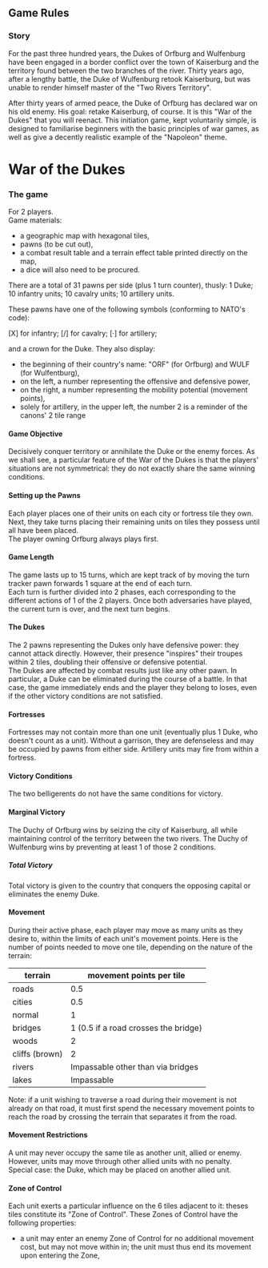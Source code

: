 ## Game Rules

### Story

For the past three hundred years, the Dukes of Orfburg and Wulfenburg have been engaged
in a border conflict over the town of Kaiserburg and the territory found
between the two branches of the river. Thirty years ago, after a lengthy
battle, the Duke of Wulfenburg retook Kaiserburg, but was unable to render
himself master of the "Two Rivers Territory".

After thirty years of armed peace, the Duke of Orfburg has declared war on his
old enemy. His goal: retake Kaiserburg, of course. It is this "War of the
Dukes" that you will reenact. This initiation game, kept voluntarily simple, is
designed to familiarise beginners with the basic principles of war games, as
well as give a decently realistic example of the "Napoleon" theme.

# War of the Dukes

### The game

For 2 players.  
Game materials:
 - a geographic map with hexagonal tiles,
 - pawns (to be cut out),
 - a combat result table and a terrain effect table printed directly on the map,
 - a dice will also need to be procured.

There are a total of 31 pawns per side (plus 1 turn counter), thusly: 1 Duke;
10 infantry units; 10 cavalry units; 10 artillery units.

These pawns have one of the following symbols (conforming to NATO's code):

[X] for infantry; [/] for cavalry; [·] for artillery;

and a crown for the Duke. They also display:
 - the beginning of their country's name: "ORF" (for Orfburg) and WULF (for
   Wulfentburg),
 - on the left, a number representing the offensive and defensive power,
 - on the right, a number representing the mobility potential (movement
   points),
 - solely for artillery, in the upper left, the number 2 is a reminder of the
   canons' 2 tile range

#### Game Objective

Decisively conquer territory or annihilate the Duke or the enemy forces. As we
shall see, a particular feature of the War of the Dukes is that the players'
situations are not symmetrical: they do not exactly share the same winning conditions.

#### Setting up the Pawns

Each player places one of their units on each city or fortress tile they own. Next, they take turns placing their remaining units on tiles they possess until all have been placed.  
The player owning Orfburg always plays first.

#### Game Length

The game lasts up to 15 turns, which are kept track of by moving the turn
tracker pawn forwards 1 square at the end of each turn.  
Each turn is further divided into 2 phases, each corresponding to the different
actions of 1 of the 2 players. Once both adversaries have played, the current
turn is over, and the next turn begins.

#### The Dukes

The 2 pawns representing the Dukes only have defensive power: they cannot
attack directly. However, their presence "inspires" their troupes within 2
tiles, doubling their offensive or defensive potential.  
The Dukes are affected by combat results just like any other pawn. In
particular, a Duke can be eliminated during the course of a battle. In that
case, the game immediately ends and the player they belong to loses, even if
the other victory conditions are not satisfied.


#### Fortresses

Fortresses may not contain more than one unit (eventually plus 1 Duke, who
doesn't count as a unit). Without a garrison, they are defenseless and may be
occupied by pawns from either side. Artillery units may fire from within a
fortress.

#### Victory Conditions

The two belligerents do not have the same conditions for victory.

#### Marginal Victory

The Duchy of Orfburg wins by seizing the city of Kaiserburg, all while
maintaining control of the territory between the two rivers. The Duchy of
Wulfenburg wins by preventing at least 1 of those 2 conditions.

##### Total Victory

Total victory is given to the country that conquers the opposing capital or
eliminates the enemy Duke.

#### Movement

During their active phase, each player may move as many units as they desire
to, within the limits of each unit's movement points. Here is the number of
points needed to move one tile, depending on the nature of the terrain:

terrain        | movement points per tile
---------------|-------------------------
roads          | 0.5
cities         | 0.5
normal         | 1
bridges        | 1 (0.5 if a road crosses the bridge)
woods          | 2
cliffs (brown) | 2
rivers         | Impassable other than via bridges
lakes          | Impassable


Note: if a unit wishing to traverse a road during their movement is not already
on that road, it must first spend the necessary movement points to reach the
road by crossing the terrain that separates it from the road.

#### Movement Restrictions

A unit may never occupy the same tile as another unit, allied or enemy.
However, units may move through other allied units with no penalty.  
Special case: the Duke, which may be placed on another allied unit.

#### Zone of Control

Each unit exerts a particular influence on the 6 tiles adjacent to it: theses
tiles constitute its "Zone of Control". These Zones of Control have the
following properties:

 - a unit may enter an enemy Zone of Control for no additional movement cost,
   but may not move within in; the unit must thus end its movement upon
   entering the Zone,
